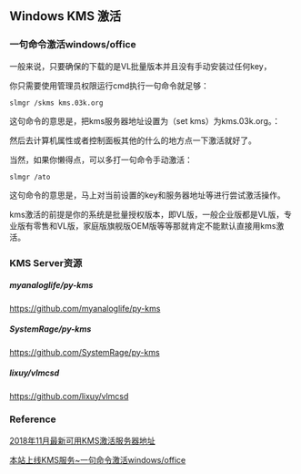 ## Windows KMS 激活

### 一句命令激活windows/office

一般来说，只要确保的下载的是VL批量版本并且没有手动安装过任何key，

你只需要使用管理员权限运行cmd执行一句命令就足够：

```
slmgr /skms kms.03k.org
```

这句命令的意思是，把kms服务器地址设置为（set kms）为kms.03k.org。：

然后去计算机属性或者控制面板其他的什么的地方点一下激活就好了。

当然，如果你懒得点，可以多打一句命令手动激活：

```
slmgr /ato
```

这句命令的意思是，马上对当前设置的key和服务器地址等进行尝试激活操作。

kms激活的前提是你的系统是批量授权版本，即VL版，一般企业版都是VL版，专业版有零售和VL版，家庭版旗舰版OEM版等等那就肯定不能默认直接用kms激活。

### KMS Server资源

##### myanaloglife/py-kms

https://github.com/myanaloglife/py-kms

##### SystemRage/py-kms

https://github.com/SystemRage/py-kms

##### lixuy/vlmcsd

https://github.com/lixuy/vlmcsd

### Reference

[2018年11月最新可用KMS激活服务器地址](https://blog.csdn.net/weixin_42588262/article/details/81120403)

[本站上线KMS服务~一句命令激活windows/office](https://03k.org/kms.html)